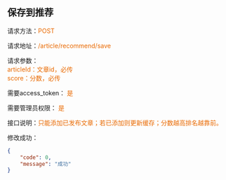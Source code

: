 ## 保存到推荐

<p>请求方法：<span style="color:#e96900">POST</p>
<p>请求地址：<span style="color:#e96900">/article/recommend/save</span></p>
<p>请求参数：
<br>
<span style="color:#e96900">articleId：文章id，必传</span>
<br>
<span style="color:#e96900">score：分数，必传</span>
</p>
<p>需要access_token： <span style="color:#e96900">是</span></p>
<p>需要管理员权限： <span style="color:#e96900">是</span></p>
<p>接口说明：<span style="color:#e96900">只能添加已发布文章；若已添加则更新缓存；分数越高排名越靠前。</span></p>

修改成功：
```json
{  
	"code": 0,  
	"message": "成功"
}
```
